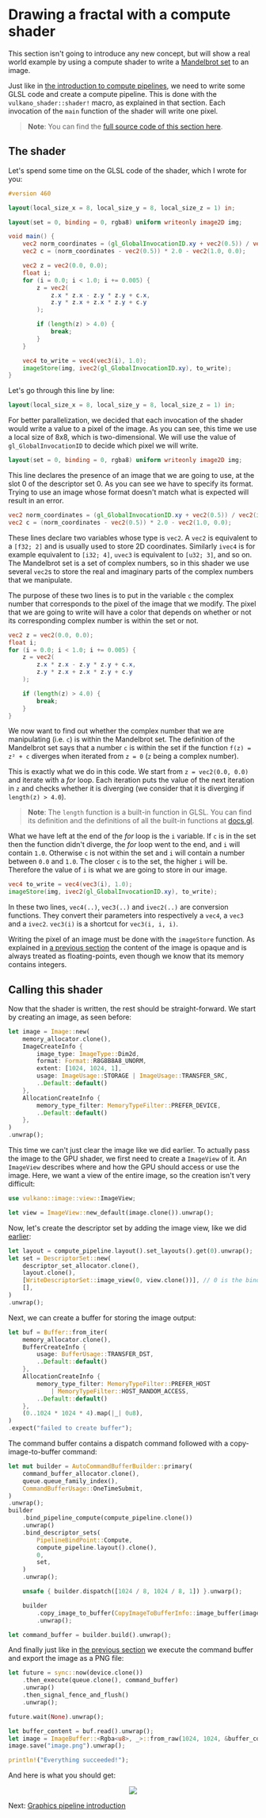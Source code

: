 # Drawing a fractal with a compute shader

This section isn't going to introduce any new concept, but will show a real world example by using
a compute shader to write a [Mandelbrot set](https://en.wikipedia.org/wiki/Mandelbrot_set) to an
image.

Just like in [the introduction to compute
pipelines](../04-compute-pipeline/02-compute-pipeline.html), we need to write some GLSL code and
create a compute pipeline. This is done with the `vulkano_shader::shader!` macro, as explained in
that section. Each invocation of the `main` function of the shader will write one pixel.

> **Note**: You can find the [full source code of this section
> here](https://github.com/vulkano-rs/vulkano-book/blob/main/chapter-code/05-images/mandelbrot.rs).

## The shader

Let's spend some time on the GLSL code of the shader, which I wrote for you:

```glsl
#version 460

layout(local_size_x = 8, local_size_y = 8, local_size_z = 1) in;

layout(set = 0, binding = 0, rgba8) uniform writeonly image2D img;

void main() {
    vec2 norm_coordinates = (gl_GlobalInvocationID.xy + vec2(0.5)) / vec2(imageSize(img));
    vec2 c = (norm_coordinates - vec2(0.5)) * 2.0 - vec2(1.0, 0.0);

    vec2 z = vec2(0.0, 0.0);
    float i;
    for (i = 0.0; i < 1.0; i += 0.005) {
        z = vec2(
            z.x * z.x - z.y * z.y + c.x,
            z.y * z.x + z.x * z.y + c.y
        );

        if (length(z) > 4.0) {
            break;
        }
    }

    vec4 to_write = vec4(vec3(i), 1.0);
    imageStore(img, ivec2(gl_GlobalInvocationID.xy), to_write);
}
```

Let's go through this line by line:

```glsl
layout(local_size_x = 8, local_size_y = 8, local_size_z = 1) in;
```

For better parallelization, we decided that each invocation of the shader would write a value to a
pixel of the image. As you can see, this time we use a local size of 8x8, which is two-dimensional.
We will use the value of `gl_GlobalInvocationID` to decide which pixel we will write.

```glsl
layout(set = 0, binding = 0, rgba8) uniform writeonly image2D img;
```

This line declares the presence of an image that we are going to use, at the slot 0 of the
descriptor set 0. As you can see we have to specify its format. Trying to use an image whose format
doesn't match what is expected will result in an error.

```glsl
vec2 norm_coordinates = (gl_GlobalInvocationID.xy + vec2(0.5)) / vec2(imageSize(img));
vec2 c = (norm_coordinates - vec2(0.5)) * 2.0 - vec2(1.0, 0.0);
```

These lines declare two variables whose type is `vec2`. A `vec2` is equivalent to a `[f32; 2]`
and is usually used to store 2D coordinates. Similarly `ivec4` is for example equivalent to
`[i32; 4]`, `uvec3` is equivalent to `[u32; 3]`, and so on. The Mandelbrot set is a set of complex
numbers, so in this shader we use several `vec2`s to store the real and imaginary parts of the
complex numbers that we manipulate.

The purpose of these two lines is to put in the variable `c` the complex number that corresponds
to the pixel of the image that we modify. The pixel that we are going to write will have a color
that depends on whether or not its corresponding complex number is within the set or not.

```glsl
vec2 z = vec2(0.0, 0.0);
float i;
for (i = 0.0; i < 1.0; i += 0.005) {
    z = vec2(
        z.x * z.x - z.y * z.y + c.x,
        z.y * z.x + z.x * z.y + c.y
    );

    if (length(z) > 4.0) {
        break;
    }
}
```

We now want to find out whether the complex number that we are manipulating (i.e. `c`) is within 
the Mandelbrot set. The definition of the Mandelbrot set says that a number `c` is within the set 
if the function `f(z) = z² + c` diverges when iterated from `z = 0` (`z` being a complex number).

This is exactly what we do in this code. We start from `z = vec2(0.0, 0.0)` and iterate with a
*for* loop. Each iteration puts the value of the next iteration in `z` and checks whether it is
diverging (we consider that it is diverging if `length(z) > 4.0`).

> **Note**: The `length` function is a built-in function in GLSL. You can find its definition and
> the definitions of all the built-in functions at [docs.gl](http://docs.gl/sl4/length).

What we have left at the end of the *for* loop is the `i` variable. If `c` is in the set then the
function didn't diverge, the *for* loop went to the end, and `i` will contain `1.0`. Otherwise `c`
is not within the set and `i` will contain a number between `0.0` and `1.0`. The closer `c` is to
the set, the higher `i` will be. Therefore the value of `i` is what we are going to store in our
image.

```glsl
vec4 to_write = vec4(vec3(i), 1.0);
imageStore(img, ivec2(gl_GlobalInvocationID.xy), to_write);
```

In these two lines, `vec4(..)`, `vec3(..)` and `ivec2(..)` are conversion functions. They convert
their parameters into respectively a `vec4`, a `vec3` and a `ivec2`.
`vec3(i)` is a shortcut for `vec3(i, i, i)`.

Writing the pixel of an image must be done with the `imageStore` function. As explained in [a
previous section](02-image-clear.html) the content of the image is opaque and is always treated as
floating-points, even though we know that its memory contains integers.

## Calling this shader

Now that the shader is written, the rest should be straight-forward. We start by creating an image,
as seen before:

```rust
let image = Image::new(
    memory_allocator.clone(),
    ImageCreateInfo {
        image_type: ImageType::Dim2d,
        format: Format::R8G8B8A8_UNORM,
        extent: [1024, 1024, 1],
        usage: ImageUsage::STORAGE | ImageUsage::TRANSFER_SRC,
        ..Default::default()
    },
    AllocationCreateInfo {
        memory_type_filter: MemoryTypeFilter::PREFER_DEVICE,
        ..Default::default()
    },
)
.unwrap();
```

This time we can't just clear the image like we did earlier. To actually pass the image
to the GPU shader, we first need to create a `ImageView` of it. An `ImageView` describes where
and how the GPU should access or use the image. Here, we want a view of the entire image,
so the creation isn't very difficult:

```rust
use vulkano::image::view::ImageView;

let view = ImageView::new_default(image.clone()).unwrap();
```

Now, let's create the descriptor set by adding the image view, like we did 
[earlier](../04-compute-pipeline/03-descriptor-sets.html):

```rust
let layout = compute_pipeline.layout().set_layouts().get(0).unwrap();
let set = DescriptorSet::new(
    descriptor_set_allocator.clone(),
    layout.clone(),
    [WriteDescriptorSet::image_view(0, view.clone())], // 0 is the binding
    [],
)
.unwrap();
```

Next, we can create a buffer for storing the image output:

```rust
let buf = Buffer::from_iter(
    memory_allocator.clone(),
    BufferCreateInfo {
        usage: BufferUsage::TRANSFER_DST,
        ..Default::default()
    },
    AllocationCreateInfo {
        memory_type_filter: MemoryTypeFilter::PREFER_HOST
            | MemoryTypeFilter::HOST_RANDOM_ACCESS,
        ..Default::default()
    },
    (0..1024 * 1024 * 4).map(|_| 0u8),
)
.expect("failed to create buffer");
```

The command buffer contains a dispatch command followed with a copy-image-to-buffer command:

```rust
let mut builder = AutoCommandBufferBuilder::primary(
    command_buffer_allocator.clone(),
    queue.queue_family_index(),
    CommandBufferUsage::OneTimeSubmit,
)
.unwrap();
builder
    .bind_pipeline_compute(compute_pipeline.clone())
    .unwrap()
    .bind_descriptor_sets(
        PipelineBindPoint::Compute,
        compute_pipeline.layout().clone(),
        0,
        set,
    )
    .unwrap();

    unsafe { builder.dispatch([1024 / 8, 1024 / 8, 1]) }.unwarp();

    builder
        .copy_image_to_buffer(CopyImageToBufferInfo::image_buffer(image, buf.clone()))
        .unwrap();

let command_buffer = builder.build().unwrap();
```

And finally just like in [the previous section](03-image-export.html) we execute the command buffer
and export the image as a PNG file:

```rust
let future = sync::now(device.clone())
    .then_execute(queue.clone(), command_buffer)
    .unwrap()
    .then_signal_fence_and_flush()
    .unwrap();

future.wait(None).unwrap();

let buffer_content = buf.read().unwrap();
let image = ImageBuffer::<Rgba<u8>, _>::from_raw(1024, 1024, &buffer_content[..]).unwrap();
image.save("image.png").unwrap();

println!("Everything succeeded!");
```

And here is what you should get:

<center>
<img src="guide-mandelbrot-1.png" />
</center>

Next: [Graphics pipeline introduction](../06-graphics-pipeline/01-introduction.html)
